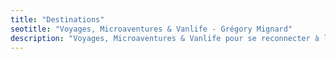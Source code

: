 ```yaml
---
title: "Destinations"
seotitle: "Voyages, Microaventures & Vanlife - Grégory Mignard"
description: "Voyages, Microaventures & Vanlife pour se reconnecter à la nature en famille."
---
```

